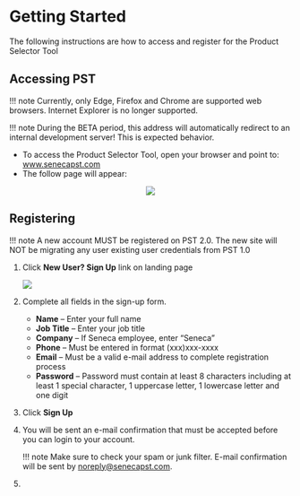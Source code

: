 # Getting Started
The following instructions are how to access and register for the Product Selector Tool

## Accessing PST

!!! note
    Currently, only Edge, Firefox and Chrome are supported web browsers. Internet Explorer is no longer supported.

!!! note
    During the BETA period, this address will automatically redirect to an internal development server! This is expected behavior.

* To access the Product Selector Tool, open your browser and point to: www.senecapst.com
* The follow page will appear:

<p align="center">
  <img style="max-width:75%;" src="/pst2-docs/images/login_screen_1.png">
</p>



## Registering

!!! note 
    A new account MUST be registered on PST 2.0. The new site will NOT be migrating any user existing user credentials from PST 1.0

1. Click **New User? Sign Up** link on landing page
    <p>
      <img style="max-width:75%;" src="/pst2-docs/images/new_user_1.png">
    </p>

2. Complete all fields in the sign-up form.
    * **Name** – Enter your full name
    * **Job Title** – Enter your job title
    * **Company** – If Seneca employee, enter “Seneca”
    * **Phone** – Must be entered in format (xxx)xxx-xxxx
    * **Email** – Must be a valid e-mail address to complete registration process
    * **Password** – Password must contain at least 8 characters including at least 1 special
    character, 1 uppercase letter, 1 lowercase letter and one digit
3. Click **Sign Up**
4. You will be sent an e-mail confirmation that must be accepted before you can login to your account.

    !!! note
    Make sure to check your spam or junk filter. E-mail confirmation will be sent by noreply@senecapst.com.

5. 